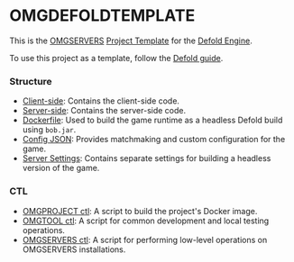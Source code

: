 # OMGDEFOLDTEMPLATE

This is
the [OMGSERVERS](https://github.com/OMGSERVERS/omgservers) [Project Template](https://defold.com/manuals/editor-templates/)
for the [Defold Engine](https://github.com/defold/defold).

To use this project as a template, follow the [Defold guide](https://defold.com/manuals/editor-templates/).

### Structure

- [Client-side](https://github.com/OMGSERVERS/omgdefold/tree/main/client): Contains the client-side code.
- [Server-side](https://github.com/OMGSERVERS/omgdefold/tree/main/server): Contains the server-side code.
- [Dockerfile](https://github.com/OMGSERVERS/omgdefold/blob/main/Dockerfile): Used to build the game runtime as a
  headless Defold build using `bob.jar`.
- [Config JSON](https://github.com/OMGSERVERS/omgdefold/blob/main/config.json): Provides matchmaking and custom
  configuration for the game.
- [Server Settings](https://github.com/OMGSERVERS/omgdefold/blob/main/server.settings): Contains separate settings for
  building a headless version of the game.

### CTL

- [OMGPROJECT ctl](https://github.com/OMGSERVERS/omgdefold/blob/main/omgprojectctl.sh): A script to build the project's
  Docker image.
- [OMGTOOL ctl](https://github.com/OMGSERVERS/omgdefold/blob/main/omgtoolctl.sh): A script for common development and
  local testing operations.
- [OMGSERVERS ctl](https://github.com/OMGSERVERS/omgdefold/blob/main/omgserversctl.sh): A script for performing
  low-level operations on OMGSERVERS installations.
